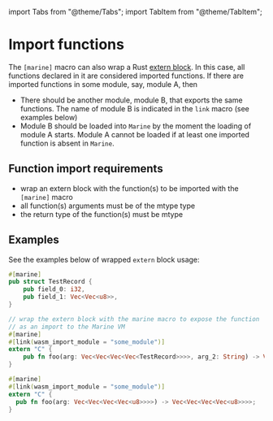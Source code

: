 import Tabs from "@theme/Tabs";
import TabItem from "@theme/TabItem";

# Import functions

The `[marine]` macro can also wrap a Rust [extern block](https://doc.rust-lang.org/std/keyword.extern.html). In this case, all functions declared in it are considered imported functions. If there are imported functions in some module, say, module A, then

* There should be another module, module B, that exports the same functions. The name of module B is indicated in the `link` macro (see examples below)
* Module B should be loaded into `Marine` by the moment the loading of module A starts. Module A cannot be loaded if at least one imported function is absent in `Marine`.

## **Function import requirements**

* wrap an extern block with the function(s) to be imported with the `[marine]` macro
* all function(s) arguments must be of the mtype type
* the return type of the function(s) must be mtype

## Examples

See the examples below of wrapped `extern` block usage:

<Tabs>
<TabItem value="Example 1" label="Example 1" default>

```rust
#[marine]
pub struct TestRecord {
    pub field_0: i32,
    pub field_1: Vec<Vec<u8>>,
}

// wrap the extern block with the marine macro to expose the function
// as an import to the Marine VM
#[marine]
#[link(wasm_import_module = "some_module")]
extern "C" {
    pub fn foo(arg: Vec<Vec<Vec<Vec<TestRecord>>>>, arg_2: String) -> Vec<Vec<Vec<Vec<TestRecord>>>>;
}
```

</TabItem>
<TabItem value="Example 2" label="Example 2" default>

```rust
#[marine]
#[link(wasm_import_module = "some_module")]
extern "C" {
  pub fn foo(arg: Vec<Vec<Vec<Vec<u8>>>>) -> Vec<Vec<Vec<Vec<u8>>>>;
}
```

</TabItem>
</Tabs>
